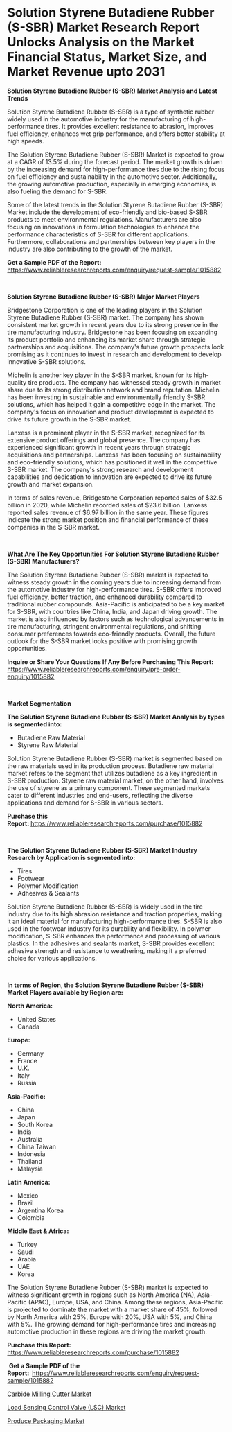 <p><h1>Solution Styrene Butadiene Rubber (S-SBR) Market Research Report Unlocks Analysis on the Market Financial Status, Market Size, and Market Revenue upto 2031</h1></p><p><strong>Solution Styrene Butadiene Rubber (S-SBR) Market Analysis and Latest Trends</strong></p>
<p><p>Solution Styrene Butadiene Rubber (S-SBR) is a type of synthetic rubber widely used in the automotive industry for the manufacturing of high-performance tires. It provides excellent resistance to abrasion, improves fuel efficiency, enhances wet grip performance, and offers better stability at high speeds. </p><p>The Solution Styrene Butadiene Rubber (S-SBR) Market is expected to grow at a CAGR of 13.5% during the forecast period. The market growth is driven by the increasing demand for high-performance tires due to the rising focus on fuel efficiency and sustainability in the automotive sector. Additionally, the growing automotive production, especially in emerging economies, is also fueling the demand for S-SBR.</p><p>Some of the latest trends in the Solution Styrene Butadiene Rubber (S-SBR) Market include the development of eco-friendly and bio-based S-SBR products to meet environmental regulations. Manufacturers are also focusing on innovations in formulation technologies to enhance the performance characteristics of S-SBR for different applications. Furthermore, collaborations and partnerships between key players in the industry are also contributing to the growth of the market.</p></p>
<p><strong>Get a Sample PDF of the Report:&nbsp;</strong> <a href="https://www.reliableresearchreports.com/enquiry/request-sample/1015882">https://www.reliableresearchreports.com/enquiry/request-sample/1015882</a></p>
<p>&nbsp;</p>
<p><strong>Solution Styrene Butadiene Rubber (S-SBR) Major Market Players</strong></p>
<p><p>Bridgestone Corporation is one of the leading players in the Solution Styrene Butadiene Rubber (S-SBR) market. The company has shown consistent market growth in recent years due to its strong presence in the tire manufacturing industry. Bridgestone has been focusing on expanding its product portfolio and enhancing its market share through strategic partnerships and acquisitions. The company's future growth prospects look promising as it continues to invest in research and development to develop innovative S-SBR solutions.</p><p>Michelin is another key player in the S-SBR market, known for its high-quality tire products. The company has witnessed steady growth in market share due to its strong distribution network and brand reputation. Michelin has been investing in sustainable and environmentally friendly S-SBR solutions, which has helped it gain a competitive edge in the market. The company's focus on innovation and product development is expected to drive its future growth in the S-SBR market.</p><p>Lanxess is a prominent player in the S-SBR market, recognized for its extensive product offerings and global presence. The company has experienced significant growth in recent years through strategic acquisitions and partnerships. Lanxess has been focusing on sustainability and eco-friendly solutions, which has positioned it well in the competitive S-SBR market. The company's strong research and development capabilities and dedication to innovation are expected to drive its future growth and market expansion.</p><p>In terms of sales revenue, Bridgestone Corporation reported sales of $32.5 billion in 2020, while Michelin recorded sales of $23.6 billion. Lanxess reported sales revenue of $6.97 billion in the same year. These figures indicate the strong market position and financial performance of these companies in the S-SBR market.</p></p>
<p>&nbsp;</p>
<p><strong>What Are The Key Opportunities For Solution Styrene Butadiene Rubber (S-SBR) Manufacturers?</strong></p>
<p><p>The Solution Styrene Butadiene Rubber (S-SBR) market is expected to witness steady growth in the coming years due to increasing demand from the automotive industry for high-performance tires. S-SBR offers improved fuel efficiency, better traction, and enhanced durability compared to traditional rubber compounds. Asia-Pacific is anticipated to be a key market for S-SBR, with countries like China, India, and Japan driving growth. The market is also influenced by factors such as technological advancements in tire manufacturing, stringent environmental regulations, and shifting consumer preferences towards eco-friendly products. Overall, the future outlook for the S-SBR market looks positive with promising growth opportunities.</p></p>
<p><strong>Inquire or Share Your Questions If Any Before Purchasing This Report:</strong> <a href="https://www.reliableresearchreports.com/enquiry/pre-order-enquiry/1015882">https://www.reliableresearchreports.com/enquiry/pre-order-enquiry/1015882</a></p>
<p>&nbsp;</p>
<p><strong>Market Segmentation</strong></p>
<p><strong>The Solution Styrene Butadiene Rubber (S-SBR) Market Analysis by types is segmented into:</strong></p>
<p><ul><li>Butadiene Raw Material</li><li>Styrene Raw Material</li></ul></p>
<p><p>Solution Styrene Butadiene Rubber (S-SBR) market is segmented based on the raw materials used in its production process. Butadiene raw material market refers to the segment that utilizes butadiene as a key ingredient in S-SBR production. Styrene raw material market, on the other hand, involves the use of styrene as a primary component. These segmented markets cater to different industries and end-users, reflecting the diverse applications and demand for S-SBR in various sectors.</p></p>
<p><strong>Purchase this Report:&nbsp;</strong><a href="https://www.reliableresearchreports.com/purchase/1015882">https://www.reliableresearchreports.com/purchase/1015882</a></p>
<p>&nbsp;</p>
<p><strong>The Solution Styrene Butadiene Rubber (S-SBR) Market Industry Research by Application is segmented into:</strong></p>
<p><ul><li>Tires</li><li>Footwear</li><li>Polymer Modification</li><li>Adhesives & Sealants</li></ul></p>
<p><p>Solution Styrene Butadiene Rubber (S-SBR) is widely used in the tire industry due to its high abrasion resistance and traction properties, making it an ideal material for manufacturing high-performance tires. S-SBR is also used in the footwear industry for its durability and flexibility. In polymer modification, S-SBR enhances the performance and processing of various plastics. In the adhesives and sealants market, S-SBR provides excellent adhesive strength and resistance to weathering, making it a preferred choice for various applications.</p></p>
<p>&nbsp;</p>
<p><strong>In terms of Region, the Solution Styrene Butadiene Rubber (S-SBR) Market Players available by Region are:</strong></p>
<p>
    <p> <strong> North America: </strong>
        <ul>
            <li>United States</li>
            <li>Canada</li>
        </ul>
        </p> 
    <p> <strong> Europe: </strong>
        <ul>
            <li>Germany</li>
            <li>France</li>
            <li>U.K.</li>
            <li>Italy</li>
            <li>Russia</li>
        </ul>
        </p> 
    <p> <strong> Asia-Pacific: </strong>
        <ul>
            <li>China</li>
            <li>Japan</li>
            <li>South Korea</li>
            <li>India</li>
            <li>Australia</li>
            <li>China Taiwan</li>
            <li>Indonesia</li>
            <li>Thailand</li>
            <li>Malaysia</li>
        </ul>
        </p> 
    <p> <strong> Latin America: </strong>
        <ul>
            <li>Mexico</li>
            <li>Brazil</li>
            <li>Argentina Korea</li>
            <li>Colombia</li>
        </ul>
        </p> 
    <p> <strong> Middle East & Africa: </strong>
        <ul>
            <li>Turkey</li>
            <li>Saudi</li>
            <li>Arabia</li>
            <li>UAE</li>
            <li>Korea</li>
        </ul>
    </p>
    </p>
<p><p>The Solution Styrene Butadiene Rubber (S-SBR) market is expected to witness significant growth in regions such as North America (NA), Asia-Pacific (APAC), Europe, USA, and China. Among these regions, Asia-Pacific is projected to dominate the market with a market share of 45%, followed by North America with 25%, Europe with 20%, USA with 5%, and China with 5%. The growing demand for high-performance tires and increasing automotive production in these regions are driving the market growth.</p></p>
<p><strong>Purchase this Report: </strong><a href="https://www.reliableresearchreports.com/purchase/1015882">https://www.reliableresearchreports.com/purchase/1015882</a></p>
<p>&nbsp;<strong>Get a Sample PDF of the Report:&nbsp;&nbsp;</strong><a href="https://www.reliableresearchreports.com/enquiry/request-sample/1015882">https://www.reliableresearchreports.com/enquiry/request-sample/1015882</a></p>
<p><strong></strong></p>
<p><p><a href="https://github.com/seekum/Market-Research-Report-List-1/blob/main/carbide-milling-cutter-market.md">Carbide Milling Cutter Market</a></p><p><a href="https://view.publitas.com/reportprime-1/load-sensing-control-valve-lsc-market-size-growing-and-forecasted-for-period-from-2023-2030-and-provides-complete-market-analysis-of-this-market/">Load Sensing Control Valve (LSC) Market</a></p><p><a href="https://github.com/nancykennedykellievqfqt2/Market-Research-Report-List-1/blob/main/produce-packaging-market.md">Produce Packaging Market</a></p></p>